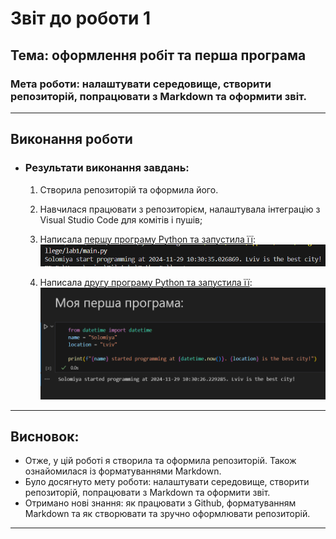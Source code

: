 # Звіт до роботи 1
## Тема: оформлення робіт та перша програма
### Мета роботи: налаштувати середовище, створити репозиторій, попрацювати з Markdown та оформити звіт.

---
## Виконання роботи
* ### Результати виконання завдань:
    1. Створила репозиторій та оформила його.
    1. Навчилася працювати з репозиторієм, налаштувала інтеграцію з Visual Studio Code для комітів і пушів;
    1. Написала [першу програму Python та запустила її](./main.py):
    ![alt text](image.png)

    1. Написала [другу програму Python та запустила її](./main.ipynb):
    ![alt text](image-1.png)

---

## Висновок:

- Отже, у цій роботі я створила та оформила репозиторій. Також ознайомилася із форматуваннями Markdown. 
- Було досягнуто мету роботи: налаштувати середовище, створити репозиторій, попрацювати з Markdown та оформити звіт.
- Отримано нові знання: як працювати з Github, форматуванням Markdown та як створювати та зручно оформлювати репозиторій. 

---
⠀⠀⠀⠀